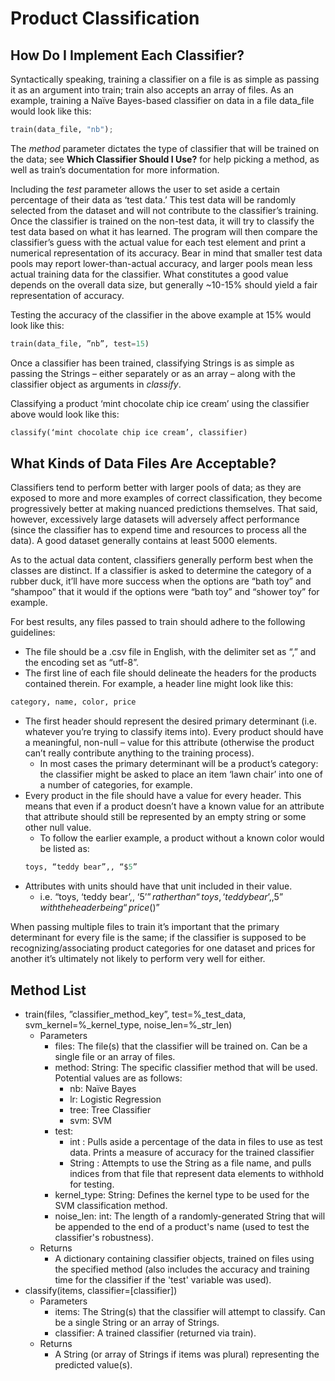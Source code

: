 # Product Classification

## How Do I Implement Each Classifier?

Syntactically speaking, training a classifier on a file is as simple as passing it as an argument into train; train also accepts an array of files.
As an example, training a Naïve Bayes-based classifier on data in a file data_file would look like this: 

```python
train(data_file, "nb");
```

The *method* parameter dictates the type of classifier that will be trained on the data; see **Which Classifier Should I Use?** for help picking a method, as well as train’s documentation for more information.

Including the *test* parameter allows the user to set aside a certain percentage of their data as ‘test data.’ This test data will be randomly selected from the dataset and will not contribute to the classifier’s training. Once the classifier is trained on the non-test data, it will try to classify the test data based on what it has learned. The program will then compare the classifier’s guess with the actual value for each test element and print a numerical representation of its accuracy. Bear in mind that smaller test data pools may report lower-than-actual accuracy, and larger pools mean less actual training data for the classifier. What constitutes a good value depends on the overall data size, but generally ~10-15% should yield a fair representation of accuracy. 

Testing the accuracy of the classifier in the above example at 15% would look like this:

```python
train(data_file, ”nb”, test=15)
```

Once a classifier has been trained, classifying Strings is as simple as passing the Strings – either separately or as an array – along with the classifier object as arguments in *classify*.

Classifying a product ‘mint chocolate chip ice cream’ using the classifier above would look like this:

```python
classify(‘mint chocolate chip ice cream’, classifier)
```
## What Kinds of Data Files Are Acceptable?

Classifiers tend to perform better with larger pools of data; as they are exposed to more and more examples of correct classification, they become progressively better at making nuanced predictions themselves. That said, however, excessively large datasets will adversely affect performance (since the classifier has to expend time and resources to process all the data). A good dataset generally contains at least 5000 elements. 

As to the actual data content, classifiers generally perform best when the classes are distinct. If a classifier is asked to determine the category of a rubber duck, it’ll have more success when the options are “bath toy” and “shampoo” that it would if the options were “bath toy” and “shower toy” for example.

For best results, any files passed to train should adhere to the following guidelines:
- The file should be a .csv file in English, with the delimiter set as “,” and the encoding set as “utf-8”.
- The first line of each file should delineate the headers for the products contained therein. For example, a header line might look like this:
```python
category, name, color, price
```
- The first header should represent the desired primary determinant (i.e. whatever you’re trying to classify items into). Every product should have a meaningful, non-null – value for this attribute (otherwise the product can’t really contribute anything to the training process).
  - In most cases the primary determinant will be a product’s category: the classifier might be asked to place an item ‘lawn chair’ into one of a number of categories, for example.
- Every product in the file should have a value for every header. This means that even if a product doesn’t have a known value for an attribute that attribute should still be represented by an empty string or some other null value.
  - To follow the earlier example, a product without a known color would be listed as:
  ```python
  toys, “teddy bear”,, “$5”
  ```
- Attributes with units should have that unit included in their value.
  - i.e. “toys, ‘teddy bear’,, ‘$5’” rather than “toys, ‘teddy bear’,, 5” with the header being “price ($)”
  
When passing multiple files to train it’s important that the primary determinant for every file is the same; if the classifier is supposed to be recognizing/associating product categories for one dataset and prices for another it’s ultimately not likely to perform very well for either. 

## Method List

 - train(files, ”classifier_method_key”, test=%_test_data, svm_kernel=%_kernel_type, noise_len=%_str_len)
    - Parameters
      - files: The file(s) that the classifier will be trained on. Can be a single file or an array of files.
      - method: String: The specific classifier method that will be used. Potential values are as follows:
        - nb: Naïve Bayes
        - lr: Logistic Regression
        - tree: Tree Classifier
        - svm: SVM
      - test: 
        - int : Pulls aside a percentage of the data in files to use as test data. Prints a measure of accuracy for the trained classifier
        - String : Attempts to use the String as a file name, and pulls indices from that file that represent data elements to withhold for testing.
      - kernel_type: String: Defines the kernel type to be used for the SVM classification method.
      - noise_len: int: The length of a randomly-generated String that will be appended to the end of a product's name (used to test the classifier's robustness).
    - Returns
      - A dictionary containing classifier objects, trained on files using the specified method (also includes the accuracy and training time for the classifier if the 'test' variable was used).
  - classify(items, classifier=[classifier])
    - Parameters
      - items: The String(s) that the classifier will attempt to classify. Can be a single String or an array of Strings.
      - classifier:  A trained classifier (returned via train).
    - Returns
      - A String (or array of Strings if items was plural) representing the predicted value(s).


